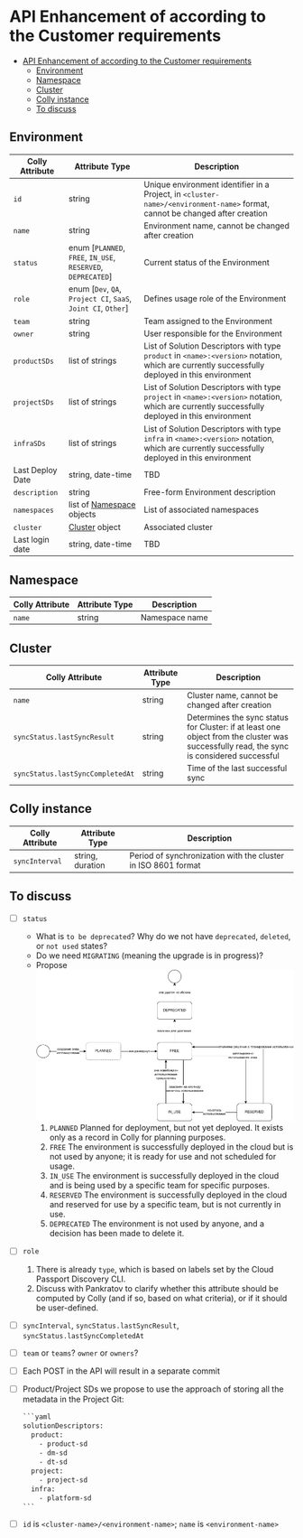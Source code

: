 # API Enhancement of according to the Customer requirements

- [API Enhancement of according to the Customer requirements](#api-enhancement-of-according-to-the-customer-requirements)
  - [Environment](#environment)
  - [Namespace](#namespace)
  - [Cluster](#cluster)
  - [Colly instance](#colly-instance)
  - [To discuss](#to-discuss)

## Environment

| Colly Attribute  | Attribute Type                                                | Description                                                                                                                                    |
|------------------|---------------------------------------------------------------|------------------------------------------------------------------------------------------------------------------------------------------------|
| `id`             | string                                                        | Unique environment identifier in a Project, in `<cluster-name>/<environment-name>` format, cannot be changed after creation                    |
| `name`           | string                                                        | Environment name, cannot be changed after creation                                                                                             |
| `status`         | enum [`PLANNED`, `FREE`, `IN_USE`, `RESERVED`, `DEPRECATED`]  | Current status of the Environment                                                                                                              |
| `role`           | enum [`Dev`, `QA`, `Project CI`, `SaaS`, `Joint CI`, `Other`] | Defines usage role of the Environment                                                                                                          |
| `team`           | string                                                        | Team assigned to the Environment                                                                                                               |
| `owner`          | string                                                        | User responsible for the Environment                                                                                                           |
| `productSDs`     | list of strings                                               | List of Solution Descriptors with type `product` in `<name>:<version>` notation, which are currently successfully deployed in this environment |
| `projectSDs`     | list of strings                                               | List of Solution Descriptors with type `project` in `<name>:<version>` notation, which are currently successfully deployed in this environment |
| `infraSDs`       | list of strings                                               | List of Solution Descriptors with type `infra` in `<name>:<version>` notation, which are currently successfully deployed in this environment   |
| Last Deploy Date | string, date-time                                             | TBD                                                                                                                                            |
| `description`    | string                                                        | Free-form Environment description                                                                                                              |
| `namespaces`     | list of [Namespace](#namespace) objects                       | List of associated namespaces                                                                                                                  |
| `cluster`        | [Cluster](#cluster) object                                    | Associated cluster                                                                                                                             |
| Last login date  | string, date-time                                             | TBD                                                                                                                                            |

## Namespace

| Colly Attribute                  | Attribute Type | Description                                                                                                                      |
|----------------------------------|----------------|----------------------------------------------------------------------------------------------------------------------------------|
| `name`                           | string         | Namespace name                                                                                                                   |

## Cluster

| Colly Attribute                  | Attribute Type | Description                                                                                                                      |
|----------------------------------|----------------|----------------------------------------------------------------------------------------------------------------------------------|
| `name`                           | string         | Cluster name, cannot be changed after creation                                                                                   |
| `syncStatus.lastSyncResult`      | string         | Determines the sync status for Cluster: if at least one object from the cluster was successfully read, the sync is considered successful |
| `syncStatus.lastSyncCompletedAt` | string         | Time of the last successful sync                                                                                                 |

## Colly instance

| Colly Attribute | Attribute Type   | Description                                                   |
|-----------------|----------------- |---------------------------------------------------------------|
| `syncInterval`  | string, duration | Period of synchronization with the cluster in ISO 8601 format |

## To discuss

- [ ] `status`

  - What is `to be deprecated`? Why do we not have `deprecated`, `deleted`, or `not used` states?
  - Do we need `MIGRATING` (meaning the upgrade is in progress)?
  - Propose ![env-state-machine.drawio.png](/docs/images/env-state-machine.drawio.png)
    1. `PLANNED` Planned for deployment, but not yet deployed. It exists only as a record in Colly for planning purposes.
    2. `FREE` The environment is successfully deployed in the cloud but is not used by anyone; it is ready for use and not scheduled for usage.
    3. `IN_USE` The environment is successfully deployed in the cloud and is being used by a specific team for specific purposes.
    4. `RESERVED` The environment is successfully deployed in the cloud and reserved for use by a specific team, but is not currently in use.
    5. `DEPRECATED` The environment is not used by anyone, and a decision has been made to delete it.

- [ ] `role`

   1. There is already `type`, which is based on labels set by the Cloud Passport Discovery CLI.
   2. Discuss with Pankratov to clarify whether this attribute should be computed by Colly (and if so, based on what criteria), or if it should be user-defined.

- [ ] `syncInterval`, `syncStatus.lastSyncResult`, `syncStatus.lastSyncCompletedAt`

- [ ] `team` or `teams`? `owner` or `owners`?

- [ ] Each POST in the API will result in a separate commit

- [ ] Product/Project SDs
      we propose to use the approach of storing all the metadata in the Project Git:

      ```yaml
      solutionDescriptors:
        product:
          - product-sd
          - dm-sd
          - dt-sd
        project:
          - project-sd
        infra:
          - platform-sd
      ```

- [ ] `id` is `<cluster-name>/<environment-name>`; `name` is `<environment-name>`
